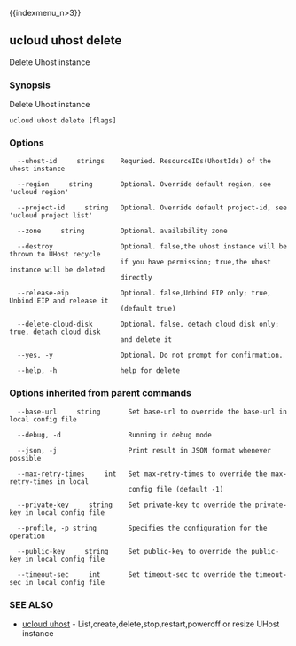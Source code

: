 {{indexmenu_n>3}}

## ucloud uhost delete

Delete Uhost instance

### Synopsis

Delete Uhost instance

```
ucloud uhost delete [flags]
```

### Options

```
  --uhost-id     strings    Requried. ResourceIDs(UhostIds) of the uhost instance 

  --region     string       Optional. Override default region, see 'ucloud region' 

  --project-id     string   Optional. Override default project-id, see 'ucloud project list' 

  --zone     string         Optional. availability zone 

  --destroy                 Optional. false,the uhost instance will be thrown to UHost recycle
                            if you have permission; true,the uhost instance will be deleted
                            directly 

  --release-eip             Optional. false,Unbind EIP only; true, Unbind EIP and release it
                            (default true) 

  --delete-cloud-disk       Optional. false, detach cloud disk only; true, detach cloud disk
                            and delete it 

  --yes, -y                 Optional. Do not prompt for confirmation. 

  --help, -h                help for delete 

```

### Options inherited from parent commands

```
  --base-url     string       Set base-url to override the base-url in local config file 

  --debug, -d                 Running in debug mode 

  --json, -j                  Print result in JSON format whenever possible 

  --max-retry-times     int   Set max-retry-times to override the max-retry-times in local
                              config file (default -1) 

  --private-key     string    Set private-key to override the private-key in local config file 

  --profile, -p string        Specifies the configuration for the operation 

  --public-key     string     Set public-key to override the public-key in local config file 

  --timeout-sec     int       Set timeout-sec to override the timeout-sec in local config file 

```

### SEE ALSO

* [ucloud uhost](software/cli/cmd/ucloud/uhost)	 - List,create,delete,stop,restart,poweroff or resize UHost instance

